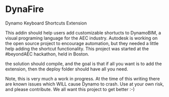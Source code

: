 # DynaFire
Dynamo Keyboard Shortcuts Extension

This addin should help users add customizable shortucts to DynamoBIM, a visual programing language for the AEC industry. 
Autodesk is working on the open source project to encourage automation, but they needed a little help adding the shortcut functionality.
This project was started at the #beyondAEC hackathon, held in Boston.

the solution should compile, and the goal is that if all you want is to add the extension, then the deploy folder should have all you need.

Note, this is very much a work in progress.  At the time of this writing there are known issues which WILL cause Dynamo to crash.
Use at your own risk, and please contribute.  We all want this project to get better :-)
